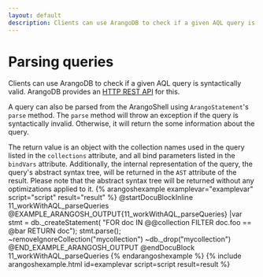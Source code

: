 ```yaml
---
layout: default
description: Clients can use ArangoDB to check if a given AQL query is syntactically valid
---
```

Parsing queries
===============
    
Clients can use ArangoDB to check if a given AQL query is syntactically valid. ArangoDB provides
an [HTTP REST API](../http/aql-query.html) for this. 

A query can also be parsed from the ArangoShell using `ArangoStatement`'s `parse` method. The
`parse` method will throw an exception if the query is syntactically invalid. Otherwise, it will
return the some information about the query.

The return value is an object with the collection names used in the query listed in the
`collections` attribute, and all bind parameters listed in the `bindVars` attribute.
Additionally, the internal representation of the query, the query's abstract syntax tree, will
be returned in the `AST` attribute of the result. Please note that the abstract syntax tree
will be returned without any optimizations applied to it.
{% arangoshexample examplevar="examplevar" script="script" result="result" %}
    @startDocuBlockInline 11_workWithAQL_parseQueries
    @EXAMPLE_ARANGOSH_OUTPUT{11_workWithAQL_parseQueries}
    |var stmt = db._createStatement(
      "FOR doc IN @@collection FILTER doc.foo == @bar RETURN doc");
    stmt.parse();
    ~removeIgnoreCollection("mycollection")
    ~db._drop("mycollection")
    @END_EXAMPLE_ARANGOSH_OUTPUT
    @endDocuBlock 11_workWithAQL_parseQueries
{% endarangoshexample %}
{% include arangoshexample.html id=examplevar script=script result=result %}